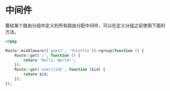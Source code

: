 # 中间件

要给某个路由分组中定义的所有路由分配中间件，可以在定义分组之前使用下面的方法。

```php
<?php

Route::middleware(['guest', 'throttle'])->group(function () {
    Route::get('/', function () {
        return 'Hello, World!';
    });
    Route::get('user/{id}', function ($id) {
        return $id;
    });
});

```

